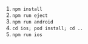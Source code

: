 1. `npm install`
2. `npm run eject`
3. `npm run android`
4. `cd ios; pod install; cd ..`
5. `npm run ios`
